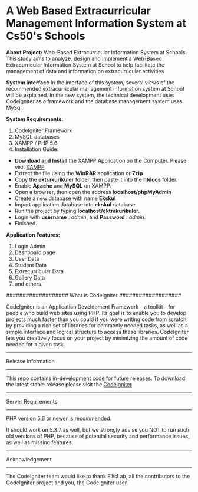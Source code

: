# A Web Based Extracurricular Management Information System at Cs50's Schools 

**About Project:**
Web-Based Extracurricular Information System at Schools. This study aims to analyze, design and implement a Web-Based Extracurricular Information System at School to help facilitate the management of data and information on extracurricular activities.

**System Interface**
In the interface of this system, several views of the recommended extracurricular management information system at School will be explained. In the new system, the technical development uses Codeigniter as a framework and the database management system uses MySql.

**System Requirements:**
1. CodeIgniter Framework
2. MySQL databases
3. XAMPP / PHP 5.6
4. Installation Guide:
- **Download and Install** the XAMPP Application on the Computer. Please visit [XAMPP](https://www.apachefriends.org/download.html)
- Extract the file using the **WinRAR** application or **7zip**
- Copy the **ektrakurikuler** folder, then paste it into the **htdocs** folder.
- Enable **Apache** and **MySQL** on XAMPP.
- Open a browser, then open the address **localhost/phpMyAdmin**
- Create a new database with name **Ekskul**
- Import application database into **ekskul** database.
- Run the project by typing **localhost/ektrakurikuler**.
- Login with **username** : *admin*, and **Password** : *admin*.
- Finished.

**Application Features:**
1. Login Admin
2. Dashboard page
3. User Data
4. Student Data
5. Extracurricular Data
6. Gallery Data
7. and others.


###################
What is CodeIgniter
###################

CodeIgniter is an Application Development Framework - a toolkit - for people
who build web sites using PHP. Its goal is to enable you to develop projects
much faster than you could if you were writing code from scratch, by providing
a rich set of libraries for commonly needed tasks, as well as a simple
interface and logical structure to access these libraries. CodeIgniter lets
you creatively focus on your project by minimizing the amount of code needed
for a given task.

*******************
Release Information
*******************

This repo contains in-development code for future releases. To download the
latest stable release please visit the [Codeigniter](https://codeigniter.com/)

*******************
Server Requirements
*******************

PHP version 5.6 or newer is recommended.

It should work on 5.3.7 as well, but we strongly advise you NOT to run
such old versions of PHP, because of potential security and performance
issues, as well as missing features.

***************
Acknowledgement
***************

The CodeIgniter team would like to thank EllisLab, all the
contributors to the CodeIgniter project and you, the CodeIgniter user.
